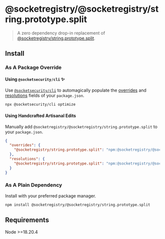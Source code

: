 # @socketregistry/@socketregistry/string.prototype.split

> A zero dependency drop-in replacement of
> [@socketregistry/string.prototype.split](https://www.npmjs.com/package/@socketregistry/string.prototype.split).

## Install

### As A Package Override

#### Using `@socketsecurity/cli` :sparkles:

Use [`@socketsecurity/cli`](https://www.npmjs.com/package/@socketsecurity/cli)
to automagically populate the
[overrides](https://docs.npmjs.com/cli/v9/configuring-npm/package-json#overrides)
and [resolutions](https://yarnpkg.com/configuration/manifest#resolutions) fields
of your `package.json`.

```sh
npx @socketsecurity/cli optimize
```

#### Using Handcrafted Artisanal Edits

Manually add `@socketregistry/@socketregistry/string.prototype.split` to your
`package.json`.

```json
{
  "overrides": {
    "@socketregistry/string.prototype.split": "npm:@socketregistry/@socketregistry/string.prototype.split@^1"
  },
  "resolutions": {
    "@socketregistry/string.prototype.split": "npm:@socketregistry/@socketregistry/string.prototype.split@^1"
  }
}
```

### As A Plain Dependency

Install with your preferred package manager.

```sh
npm install @socketregistry/@socketregistry/string.prototype.split
```

## Requirements

Node &gt;=18.20.4
